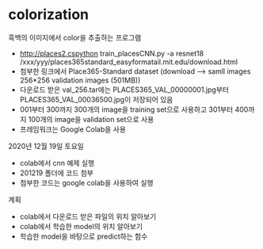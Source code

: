 # colorization
흑백의 이미지에서 color을 추출하는 프로그램

- http://places2.cspython train_placesCNN.py -a resnet18 /xxx/yyy/places365standard_easyformatail.mit.edu/download.html
- 첨부한 링크에서 Place365-Standard dataset (download --> samll images 256*256 validation images (501MB))
- 다운로드 받은 val_256.tar에는 PLACES365_VAL_00000001.jpg부터 PLACES365_VAL_00036500.jpg이 저장되어 있음
- 001부터 300까지 300개의 image을 training set으로 사용하고 301부터 400까지 100개의 image을 validation set으로 사용
- 프레임워크는 Google Colab을 사용

2020년 12월 19일 토요일
- colab에서 cnn 예제 실행
- 201219 폴더에 코드 첨부
- 첨부한 코드는 google colab을 사용하여 실행


계획
- colab에서 다운로드 받은 파일의 위치 알아보기
- colab에서 학습한 model의 위치 알아보기
- 학습한 model을 바탕으로 predict하는 함수 
